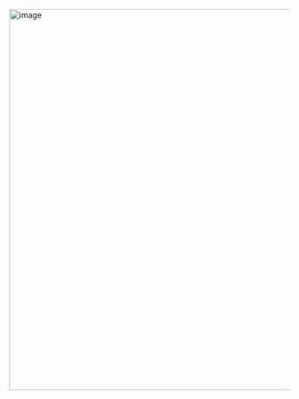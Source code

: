 <img width="776" height="686" alt="image" src="https://github.com/user-attachments/assets/9b916404-44e8-4426-8c06-1808d2fc40ad" />
